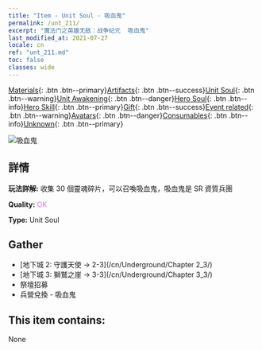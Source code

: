 ```yaml
---
title: "Item - Unit Soul - 吸血鬼"
permalink: /unt_211/
excerpt: "魔法门之英雄无敌：战争纪元  吸血鬼"
last_modified_at: 2021-07-27
locale: cn
ref: "unt_211.md"
toc: false
classes: wide
---
```

 [Materials](/ItemsCN/){: .btn .btn--primary}[Artifacts](/ItemsCN/Artifacts/){: .btn .btn--success}[Unit Soul](/ItemsCN/UnitSoul/){: .btn .btn--warning}[Unit Awakening](/ItemsCN/UnitAwakening/){: .btn .btn--danger}[Hero Soul](/ItemsCN/HeroSoul/){: .btn .btn--info}[Hero Skill](/ItemsCN/HeroSkill/){: .btn .btn--primary}[Gift](/ItemsCN/Gift/){: .btn .btn--success}[Event related](/ItemsCN/Events/){: .btn .btn--warning}[Avatars](/ItemsCN/Avatars/){: .btn .btn--danger}[Consumables](/ItemsCN/Consumables/){: .btn .btn--info}[Unknown](/ItemsCN/Unknown/){: .btn .btn--primary}

 ![吸血鬼](/images/u/ti_xixuegui.jpg)

## 詳情
 **玩法詳解:** 收集 30 個靈魂碎片，可以召喚吸血鬼，吸血鬼是 SR 資質兵團

 **Quality:** <span style="color: #DA70D6">OK</span>

 **Type:** Unit Soul

## Gather

*    [地下城 2: 守護天使 -> 2-3](/cn/Underground/Chapter 2_3/) 
*    [地下城 3: 獅鷲之崖 -> 3-3](/cn/Underground/Chapter 3_3/) 
*    祭壇招募 
*    兵營兌換 - 吸血鬼 

## This item contains:

  None

